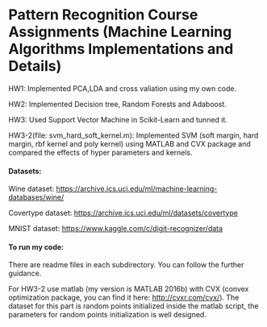 # Pattern Recognition Course Assignments (Machine Learning Algorithms Implementations and Details)

HW1: Implemented PCA,LDA and cross valiation using my own code.  

HW2: Implemented Decision tree, Random Forests and Adaboost.  

HW3: Used Support Vector Machine in Scikit-Learn and tunned it.  

HW3-2(file: svm_hard_soft_kernel.m): Implemented SVM (soft margin, hard margin, rbf kernel and poly kernel) using MATLAB and CVX package and compared the effects of hyper parameters and kernels.

#### Datasets:  
Wine dataset: https://archive.ics.uci.edu/ml/machine-learning-databases/wine/  

Covertype dataset: https://archive.ics.uci.edu/ml/datasets/covertype  

MNIST dataset: https://www.kaggle.com/c/digit-recognizer/data

#### To run my code:

There are readme files in each subdirectory. You can follow the further guidance.

For HW3-2 use matlab (my version is MATLAB 2016b) with CVX (convex optimization package, you can find it here: http://cvxr.com/cvx/). The dataset for this part is random points initialized inside the matlab script, the parameters for random points initialization is well designed.
